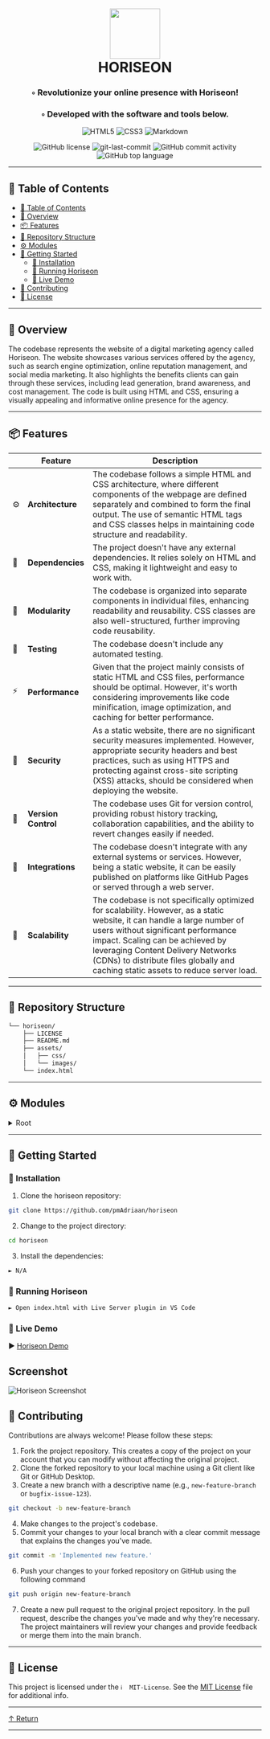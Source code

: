 <div align="center">
<h1 align="center">
<img src="https://raw.githubusercontent.com/PKief/vscode-material-icon-theme/ec559a9f6bfd399b82bb44393651661b08aaf7ba/icons/folder-markdown-open.svg" width="100" />
<br>HORISEON</h1>
<h3>◦ Revolutionize your online presence with Horiseon!</h3>
<h3>◦ Developed with the software and tools below.</h3>

<p align="center">
<img src="https://img.shields.io/badge/HTML5-E34F26.svg?style&logo=HTML5&logoColor=white" alt="HTML5" />
<img src="https://img.shields.io/badge/CSS3-1572B6?style=&logo=css3&logoColor=white" alt="CSS3" />
<img src="https://img.shields.io/badge/Markdown-000000.svg?style&logo=Markdown&logoColor=white" alt="Markdown" />
</p>
<img src="https://img.shields.io/github/license/pmAdriaan/horiseon?style&color=5D6D7E" alt="GitHub license" />
<img src="https://img.shields.io/github/last-commit/pmAdriaan/horiseon?style&color=5D6D7E" alt="git-last-commit" />
<img src="https://img.shields.io/github/commit-activity/m/pmAdriaan/horiseon?style&color=5D6D7E" alt="GitHub commit activity" />
<img src="https://img.shields.io/github/languages/top/pmAdriaan/horiseon?style&color=5D6D7E" alt="GitHub top language" />
</div>

---

## 📖 Table of Contents
- [📖 Table of Contents](#-table-of-contents)
- [📍 Overview](#-overview)
- [📦 Features](#-features)
- [📂 Repository Structure](#-repository-structure)
- [⚙️ Modules](#modules)
- [🚀 Getting Started](#-getting-started)
    - [🔧 Installation](#-installation)
    - [🤖 Running Horiseon](#-running-horiseon)
    - [🧪 Live Demo](#-tests)
- [🤝 Contributing](#-contributing)
- [📄 License](#-license)

---


## 📍 Overview

The codebase represents the website of a digital marketing agency called Horiseon. The website showcases various services offered by the agency, such as search engine optimization, online reputation management, and social media marketing. It also highlights the benefits clients can gain through these services, including lead generation, brand awareness, and cost management. The code is built using HTML and CSS, ensuring a visually appealing and informative online presence for the agency.

---

## 📦 Features

|    | Feature             | Description                                                                                                                               |
|----|---------------------|-------------------------------------------------------------------------------------------------------------------------------------------|
| ⚙️ | **Architecture**    | The codebase follows a simple HTML and CSS architecture, where different components of the webpage are defined separately and combined to form the final output. The use of semantic HTML tags and CSS classes helps in maintaining code structure and readability.       |               |
| 🔗 | **Dependencies**    | The project doesn't have any external dependencies. It relies solely on HTML and CSS, making it lightweight and easy to work with.                                                                     |
| 🧩 | **Modularity**      | The codebase is organized into separate components in individual files, enhancing readability and reusability. CSS classes are also well-structured, further improving code reusability.            |
| 🧪 | **Testing**         | The codebase doesn't include any automated testing.
| ⚡️ | **Performance**     | Given that the project mainly consists of static HTML and CSS files, performance should be optimal. However, it's worth considering improvements like code minification, image optimization, and caching for better performance. |
| 🔐 | **Security**        | As a static website, there are no significant security measures implemented. However, appropriate security headers and best practices, such as using HTTPS and protecting against cross-site scripting (XSS) attacks, should be considered when deploying the website.   |
| 🔀 | **Version Control** | The codebase uses Git for version control, providing robust history tracking, collaboration capabilities, and the ability to revert changes easily if needed.                                                          |
| 🔌 | **Integrations**    | The codebase doesn't integrate with any external systems or services. However, being a static website, it can be easily published on platforms like GitHub Pages or served through a web server.                    |
| 📶 | **Scalability**     | The codebase is not specifically optimized for scalability. However, as a static website, it can handle a large number of users without significant performance impact. Scaling can be achieved by leveraging Content Delivery Networks (CDNs) to distribute files globally and caching static assets to reduce server load.                  |

---


## 📂 Repository Structure

```sh
└── horiseon/
    ├── LICENSE
    ├── README.md
    ├── assets/
    │   ├── css/
    │   └── images/
    └── index.html
```


---

## ⚙️ Modules

<details closed><summary>Root</summary>

| File                                                                     | Summary                                                                                                                                                                                                                                                                                                 |
| ---                                                                      | ---                                                                                                                                                                                                                                                                                                     |
| [index.html](https://github.com/pmAdriaan/horiseon/blob/main/index.html) | The code is an HTML file that represents a webpage for a digital marketing agency called Horiseon. It includes a header with a navigation menu, sections for different services offered, a benefits sidebar, and a footer. It also includes meta tags, a favicon, and external stylesheets for styling. |

</details>

---

## 🚀 Getting Started

### 🔧 Installation

1. Clone the horiseon repository:
```sh
git clone https://github.com/pmAdriaan/horiseon
```

2. Change to the project directory:
```sh
cd horiseon
```

3. Install the dependencies:
```sh
► N/A
```

### 🤖 Running Horiseon

```sh
► Open index.html with Live Server plugin in VS Code
```

### 🧪 Live Demo
► [Horiseon Demo](https://pmadriaan.github.io/horiseon/)

## Screenshot

![Horiseon Screenshot](./assets/images/horiseon_demo_screenshot.png?raw=true "Horiseon")

## 🤝 Contributing

Contributions are always welcome! Please follow these steps:
1. Fork the project repository. This creates a copy of the project on your account that you can modify without affecting the original project.
2. Clone the forked repository to your local machine using a Git client like Git or GitHub Desktop.
3. Create a new branch with a descriptive name (e.g., `new-feature-branch` or `bugfix-issue-123`).
```sh
git checkout -b new-feature-branch
```
4. Make changes to the project's codebase.
5. Commit your changes to your local branch with a clear commit message that explains the changes you've made.
```sh
git commit -m 'Implemented new feature.'
```
6. Push your changes to your forked repository on GitHub using the following command
```sh
git push origin new-feature-branch
```
7. Create a new pull request to the original project repository. In the pull request, describe the changes you've made and why they're necessary.
The project maintainers will review your changes and provide feedback or merge them into the main branch.

---

## 📄 License

This project is licensed under the `ℹ️  MIT-License`. See the [MIT License](https://github.com/pmAdriaan/horiseon/blob/main/LICENSE) file for additional info.

---

[↑ Return](#Top)

---
